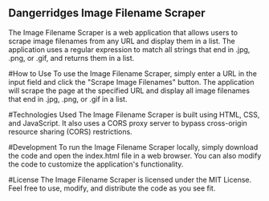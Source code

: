 ## Dangerridges Image Filename Scraper

The Image Filename Scraper is a web application that allows users to scrape image filenames from any URL and display them in a list. The application uses a regular expression to match all strings that end in .jpg, .png, or .gif, and returns them in a list.

#How to Use
To use the Image Filename Scraper, simply enter a URL in the input field and click the "Scrape Image Filenames" button. The application will scrape the page at the specified URL and display all image filenames that end in .jpg, .png, or .gif in a list.

#Technologies Used
The Image Filename Scraper is built using HTML, CSS, and JavaScript. It also uses a CORS proxy server to bypass cross-origin resource sharing (CORS) restrictions.

#Development
To run the Image Filename Scraper locally, simply download the code and open the index.html file in a web browser. You can also modify the code to customize the application's functionality.

#License
The Image Filename Scraper is licensed under the MIT License. Feel free to use, modify, and distribute the code as you see fit.
